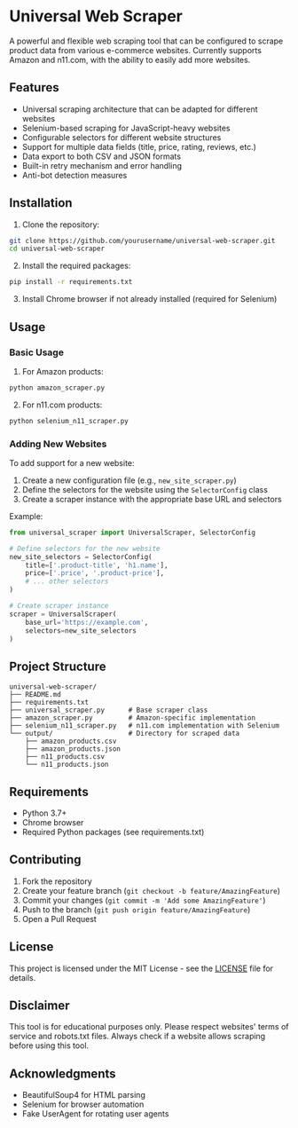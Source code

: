 # Universal Web Scraper

A powerful and flexible web scraping tool that can be configured to scrape product data from various e-commerce websites. Currently supports Amazon and n11.com, with the ability to easily add more websites.

## Features

- Universal scraping architecture that can be adapted for different websites
- Selenium-based scraping for JavaScript-heavy websites
- Configurable selectors for different website structures
- Support for multiple data fields (title, price, rating, reviews, etc.)
- Data export to both CSV and JSON formats
- Built-in retry mechanism and error handling
- Anti-bot detection measures

## Installation

1. Clone the repository:
```bash
git clone https://github.com/yourusername/universal-web-scraper.git
cd universal-web-scraper
```

2. Install the required packages:
```bash
pip install -r requirements.txt
```

3. Install Chrome browser if not already installed (required for Selenium)

## Usage

### Basic Usage

1. For Amazon products:
```bash
python amazon_scraper.py
```

2. For n11.com products:
```bash
python selenium_n11_scraper.py
```

### Adding New Websites

To add support for a new website:

1. Create a new configuration file (e.g., `new_site_scraper.py`)
2. Define the selectors for the website using the `SelectorConfig` class
3. Create a scraper instance with the appropriate base URL and selectors

Example:
```python
from universal_scraper import UniversalScraper, SelectorConfig

# Define selectors for the new website
new_site_selectors = SelectorConfig(
    title=['.product-title', 'h1.name'],
    price=['.price', '.product-price'],
    # ... other selectors
)

# Create scraper instance
scraper = UniversalScraper(
    base_url='https://example.com',
    selectors=new_site_selectors
)
```

## Project Structure

```
universal-web-scraper/
├── README.md
├── requirements.txt
├── universal_scraper.py      # Base scraper class
├── amazon_scraper.py         # Amazon-specific implementation
├── selenium_n11_scraper.py   # n11.com implementation with Selenium
└── output/                   # Directory for scraped data
    ├── amazon_products.csv
    ├── amazon_products.json
    ├── n11_products.csv
    └── n11_products.json
```

## Requirements

- Python 3.7+
- Chrome browser
- Required Python packages (see requirements.txt)

## Contributing

1. Fork the repository
2. Create your feature branch (`git checkout -b feature/AmazingFeature`)
3. Commit your changes (`git commit -m 'Add some AmazingFeature'`)
4. Push to the branch (`git push origin feature/AmazingFeature`)
5. Open a Pull Request

## License

This project is licensed under the MIT License - see the [LICENSE](LICENSE) file for details.

## Disclaimer

This tool is for educational purposes only. Please respect websites' terms of service and robots.txt files. Always check if a website allows scraping before using this tool.

## Acknowledgments

- BeautifulSoup4 for HTML parsing
- Selenium for browser automation
- Fake UserAgent for rotating user agents 